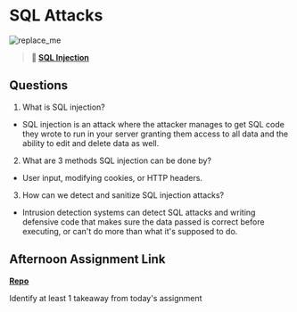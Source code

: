# SQL Attacks

![replace_me](https://codeworks.blob.core.windows.net/public/assets/img/illustrations/placeholder.svg)

> **📖 [SQL Injection](https://codeworksacademy.com/fs-student-guide/resources/wk11/03-SQL-Injection)**

## Questions

1. What is SQL injection?
 - SQL injection is an attack where the attacker manages to get SQL code they wrote to run in your server granting them access to all data and the ability to edit and delete data as well.
2. What are 3 methods SQL injection can be done by?
 - User input, modifying cookies, or HTTP headers.
3. How can we detect and sanitize SQL injection attacks?
 - Intrusion detection systems can detect SQL attacks and writing defensive code that makes sure the data passed is correct before executing, or can't do more than what it's supposed to do.
## Afternoon Assignment Link

**[Repo](https://github.com/Ryan-Thrall/AllSpice)**

Identify at least 1 takeaway from today's assignment
